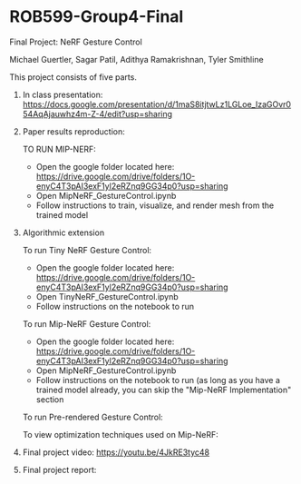 # ROB599-Group4-Final 
Final Project: NeRF Gesture Control

Michael Guertler, Sagar Patil, Adithya Ramakrishnan, Tyler Smithline

This project consists of five parts. 
1. In class presentation: https://docs.google.com/presentation/d/1maS8itjtwLz1LGLoe_IzaGOvr054AqAjauwhz4m-Z-4/edit?usp=sharing
2. Paper results reproduction:
   
    TO RUN MIP-NERF:
      - Open the google folder located here: https://drive.google.com/drive/folders/1O-enyC4T3pAI3exF1yl2eRZnq9GG34p0?usp=sharing
      - Open MipNeRF_GestureControl.ipynb
      - Follow instructions to train, visualize, and render mesh from the trained model

3. Algorithmic extension
   
   To run Tiny NeRF Gesture Control:
      - Open the google folder located here: https://drive.google.com/drive/folders/1O-enyC4T3pAI3exF1yl2eRZnq9GG34p0?usp=sharing
      - Open TinyNeRF_GestureControl.ipynb
      - Follow instructions on the notebook to run
  
   To run Mip-NeRF Gesture Control:
      - Open the google folder located here: https://drive.google.com/drive/folders/1O-enyC4T3pAI3exF1yl2eRZnq9GG34p0?usp=sharing
      - Open MipNeRF_GestureControl.ipynb
      - Follow instructions on the notebook to run (as long as you have a trained model already, you can skip the "Mip-NeRF Implementation" section
  
   To run Pre-rendered Gesture Control:

   To view optimization techniques used on Mip-NeRF: 
  

5. Final project video: https://youtu.be/4JkRE3tyc48

6. Final project report: 

